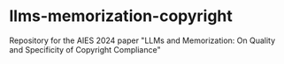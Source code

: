 # llms-memorization-copyright
Repository for the AIES 2024 paper "LLMs and Memorization: On Quality and Specificity of Copyright Compliance"
